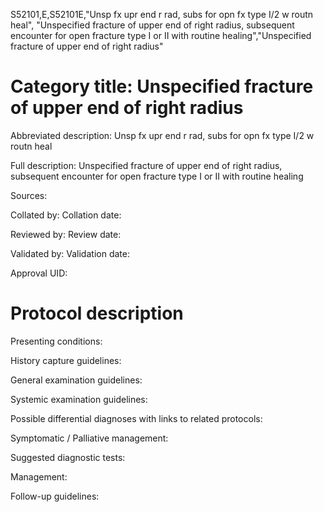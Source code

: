 S52101,E,S52101E,"Unsp fx upr end r rad, subs for opn fx type I/2 w routn heal", "Unspecified fracture of upper end of right radius, subsequent encounter for open fracture type I or II with routine healing","Unspecified fracture of upper end of right radius"
# Category title: Unspecified fracture of upper end of right radius

Abbreviated description: Unsp fx upr end r rad, subs for opn fx type I/2 w routn heal

Full description: Unspecified fracture of upper end of right radius, subsequent encounter for open fracture type I or II with routine healing

Sources:

Collated by:
Collation date:

Reviewed by:
Review date:

Validated by:
Validation date:

Approval UID:

# Protocol description

Presenting conditions:

History capture guidelines:

General examination guidelines:

Systemic examination guidelines:

Possible differential diagnoses with links to related protocols:

Symptomatic / Palliative management:

Suggested diagnostic tests:

Management:

Follow-up guidelines:
